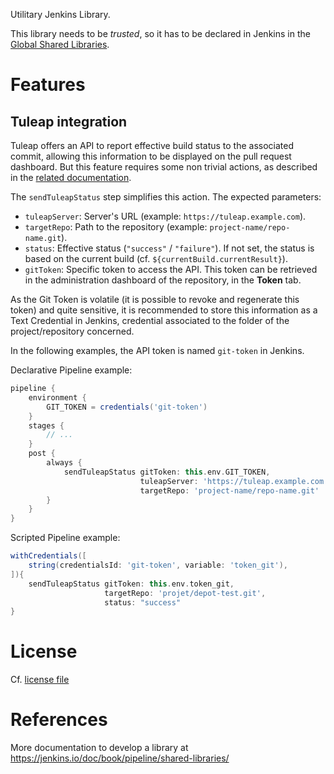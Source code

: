 Utilitary Jenkins Library.

This library needs to be *trusted*, so it has to be declared in Jenkins in the [Global Shared Libraries](https://jenkins.io/doc/book/pipeline/shared-libraries/#global-shared-libraries).

# Features

## Tuleap integration

Tuleap offers an API to report effective build status to the associated commit, allowing this information to be displayed on the pull request dashboard.
But this feature requires some non trivial actions, as described in the [related documentation](https://docs.tuleap.org/user-guide/pullrequest.html#configure-jenkins-to-tuleap-feedback).

The `sendTuleapStatus` step simplifies this action.
The expected parameters:

* `tuleapServer`: Server's URL (example: `https://tuleap.example.com`).
* `targetRepo`: Path to the repository (example: `project-name/repo-name.git`).
* `status`: Effective status (`"success"` / `"failure"`). If not set, the status is based on the current build (cf. `${currentBuild.currentResult}`).
* `gitToken`: Specific token to access the API. This token can be retrieved in the administration dashboard of the repository, in the **Token** tab.

As the Git Token is volatile (it is possible to revoke and regenerate this token) and quite sensitive, it is recommended to store this information as a Text Credential in Jenkins, credential associated to the folder of the project/repository concerned.

In the following examples, the API token is named `git-token` in Jenkins.

Declarative Pipeline example:

```groovy
pipeline {
    environment {
        GIT_TOKEN = credentials('git-token')
    }
    stages {
        // ...
    }
    post {
        always {
            sendTuleapStatus gitToken: this.env.GIT_TOKEN,
                             tuleapServer: 'https://tuleap.example.com',
                             targetRepo: 'project-name/repo-name.git'
        }
    }
}

```

Scripted Pipeline example:

```groovy
withCredentials([
    string(credentialsId: 'git-token', variable: 'token_git'),
]){
    sendTuleapStatus gitToken: this.env.token_git,
                     targetRepo: 'projet/depot-test.git',
                     status: "success"
}
```

# License

Cf. [license file](LICENSE.txt)

# References

More documentation to develop a library at <https://jenkins.io/doc/book/pipeline/shared-libraries/>
